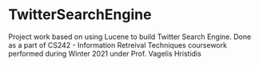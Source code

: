 # TwitterSearchEngine
Project work based on using Lucene to build Twitter Search Engine. Done as a part of CS242 - Information Retreival Techniques coursework performed during Winter 2021 under Prof. Vagelis Hristidis 
